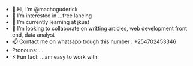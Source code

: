 - 👋 Hi, I’m @machoguderick
- 👀 I’m interested in ...free lancing
- 🌱 I’m currently learning at jkuat 
- 💞️ I’m looking to collaborate on writting articles, web development front end, data analyst
- 📫 Contact me on whatsapp trough this number : +254702453346
-  Pronouns: ...
- ⚡ Fun fact: ...am easy to work with

<!---
machoguderick/machoguderick is a ✨ special ✨ repository because its `README.md` (this file) appears on your GitHub profile.
You can click the Preview link to take a look at your changes.
--->
